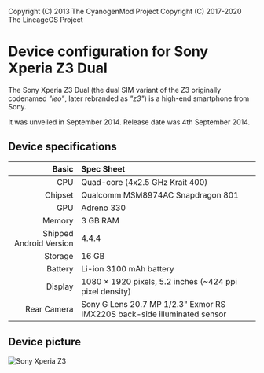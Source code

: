 Copyright (C) 2013 The CyanogenMod Project
Copyright (C) 2017-2020 The LineageOS Project

Device configuration for Sony Xperia Z3 Dual
=========================================

The Sony Xperia Z3 Dual (the dual SIM variant of the Z3 originally codenamed _"leo"_, later rebranded as _"z3"_) is a high-end smartphone from Sony.

It was unveiled in September 2014. Release date was 4th September 2014.

## Device specifications

Basic   | Spec Sheet
-------:|:-------------------------
CPU     | Quad-core (4x2.5 GHz Krait 400)
Chipset | Qualcomm MSM8974AC Snapdragon 801
GPU     | Adreno 330
Memory  | 3 GB RAM
Shipped Android Version | 4.4.4
Storage | 16 GB
Battery | Li-ion 3100 mAh battery
Display | 1080 × 1920 pixels, 5.2 inches (~424 ppi pixel density)
Rear Camera  | Sony G Lens 20.7 MP 1/2.3" Exmor RS IMX220S back-side illuminated sensor


## Device picture

![Sony Xperia Z3](https://upload.wikimedia.org/wikipedia/commons/thumb/4/45/Sony_Xperia_Z3_x2_%2821535461552%29.jpg/1024px-Sony_Xperia_Z3_x2_%2821535461552%29.jpg "Sony Xperia Z3. Photo by Falcon® Photography from France / CC BY-SA (https://creativecommons.org/licenses/by-sa/2.0)")
